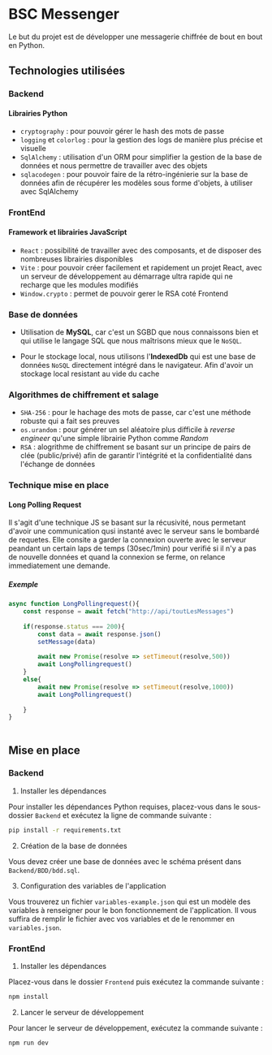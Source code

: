 # BSC Messenger

Le but du projet est de développer une messagerie chiffrée de bout en bout en Python.

## Technologies utilisées

### Backend

#### Librairies Python

- `cryptography` : pour pouvoir gérer le hash des mots de passe
- `logging` et `colorlog` : pour la gestion des logs de manière plus précise et visuelle
- `SqlAlchemy` : utilisation d'un ORM pour simplifier la gestion de la base de données et nous permettre de travailler
avec des objets
- `sqlacodegen` : pour pouvoir faire de la rétro-ingénierie sur la base de données afin de récupérer les modèles sous forme d'objets, à utiliser avec SqlAlchemy

### FrontEnd

#### Framework et librairies JavaScript

- `React` : possibilité de travailler avec des composants, et de disposer des nombreuses librairies disponibles
- `Vite` : pour pouvoir créer facilement et rapidement un projet React, avec un serveur de développement au démarrage ultra rapide qui ne recharge que les modules modifiés
- `Window.crypto` : permet de pouvoir gerer le RSA coté Frontend


### Base de données

- Utilisation de **MySQL**, car c'est un SGBD que nous connaissons bien et qui utilise le langage SQL que nous maîtrisons 
mieux que le `NoSQL`.

- Pour le stockage local, nous utilisons l'**IndexedDb** qui est une base de données `NoSQL` directement intégré dans le navigateur. Afin d'avoir un stockage local resistant au vide du cache

### Algorithmes de chiffrement et salage

- `SHA-256` : pour le hachage des mots de passe, car c'est une méthode robuste qui a fait ses preuves
- `os.urandom` : pour générer un sel aléatoire plus difficile à *reverse engineer* qu'une simple librairie Python comme *Random*
- `RSA` : alogrithme de chiffrement se basant sur un principe de pairs de clée (public/privé) afin de garantir l'intégrité et la confidentialité dans l'échange de données

### Technique mise en place

#### Long Polling Request

Il s'agit d'une technique JS se basant sur la récusivité, nous permetant d'avoir une communication qusi instanté avec le serveur sans le bombardé de requetes. Elle consite a garder la connexion ouverte avec le serveur peandant un certain laps de temps (30sec/1min) pour verifié si il n'y a pas de nouvelle données et quand la connexion se ferme, on relance immediatement une demande.
##### _Exemple_
```js
async function LongPollingrequest(){
    const response = await fetch("http://api/toutLesMessages")
    
    if(response.status === 200){
        const data = await response.json()
        setMessage(data)
                
        await new Promise(resolve => setTimeout(resolve,500))
        await LongPollingrequest()
    }
    else{
        await new Promise(resolve => setTimeout(resolve,1000))
        await LongPollingrequest()
        
    }
}
    
```

## Mise en place

### Backend
1) Installer les dépendances 

Pour installer les dépendances Python requises, placez-vous dans le sous-dossier `Backend` et exécutez la ligne de commande suivante :
```bash
pip install -r requirements.txt
```

2) Création de la base de données

Vous devez créer une base de données avec le schéma présent dans `Backend/BDD/bdd.sql`.

3) Configuration des variables de l'application

Vous trouverez un fichier `variables-example.json` qui est un modèle des variables à renseigner pour le bon fonctionnement de l'application. Il vous suffira de remplir le fichier avec vos variables et de le renommer en `variables.json`.

### FrontEnd

1) Installer les dépendances

Placez-vous dans le dossier `Frontend` puis exécutez la commande suivante :
```bash
npm install
```

2) Lancer le serveur de développement

Pour lancer le serveur de développement, exécutez la commande suivante :
```bash
npm run dev
```

